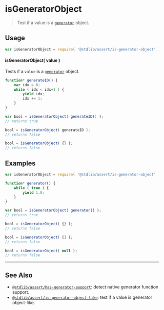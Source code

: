 <!--

@license Apache-2.0

Copyright (c) 2018 The Stdlib Authors.

Licensed under the Apache License, Version 2.0 (the "License");
you may not use this file except in compliance with the License.
You may obtain a copy of the License at

   http://www.apache.org/licenses/LICENSE-2.0

Unless required by applicable law or agreed to in writing, software
distributed under the License is distributed on an "AS IS" BASIS,
WITHOUT WARRANTIES OR CONDITIONS OF ANY KIND, either express or implied.
See the License for the specific language governing permissions and
limitations under the License.

-->

# isGeneratorObject

> Test if a value is a [`generator`][mdn-generator-object] object.

<section class="usage">

## Usage

```javascript
var isGeneratorObject = require( '@stdlib/assert/is-generator-object' );
```

#### isGeneratorObject( value )

Tests if a `value` is a [`generator`][mdn-generator-object] object.

<!-- eslint-disable no-restricted-syntax -->

```javascript
function* generateID() {
    var idx = 0;
    while ( idx < idx+1 ) {
        yield idx;
        idx += 1;
    }
}

var bool = isGeneratorObject( generateID() );
// returns true

bool = isGeneratorObject( generateID );
// returns false

bool = isGeneratorObject( {} );
// returns false
```

</section>

<!-- /.usage -->

<section class="examples">

## Examples

<!-- eslint-disable no-restricted-syntax -->

<!-- eslint no-undef: "error" -->

```javascript
var isGeneratorObject = require( '@stdlib/assert/is-generator-object' );

function* generator() {
    while ( true ) {
        yield 1.0;
    }
}

var bool = isGeneratorObject( generator() );
// returns true

bool = isGeneratorObject( {} );
// returns false

bool = isGeneratorObject( [] );
// returns false

bool = isGeneratorObject( null );
// returns false
```

</section>

<!-- /.examples -->

<!-- Section for related `stdlib` packages. Do not manually edit this section, as it is automatically populated. -->

<section class="related">

* * *

## See Also

-   [`@stdlib/assert/has-generator-support`][@stdlib/assert/has-generator-support]: detect native generator function support.
-   [`@stdlib/assert/is-generator-object-like`][@stdlib/assert/is-generator-object-like]: test if a value is generator object-like.

</section>

<!-- /.related -->

<!-- Section for all links. Make sure to keep an empty line after the `section` element and another before the `/section` close. -->

<section class="links">

[mdn-generator-object]: https://developer.mozilla.org/de/docs/Web/JavaScript/Reference/Global_Objects/Generator

<!-- <related-links> -->

[@stdlib/assert/has-generator-support]: https://github.com/stdlib-js/stdlib/tree/develop/lib/node_modules/%40stdlib/assert/has-generator-support

[@stdlib/assert/is-generator-object-like]: https://github.com/stdlib-js/stdlib/tree/develop/lib/node_modules/%40stdlib/assert/is-generator-object-like

<!-- </related-links> -->

</section>

<!-- /.links -->
